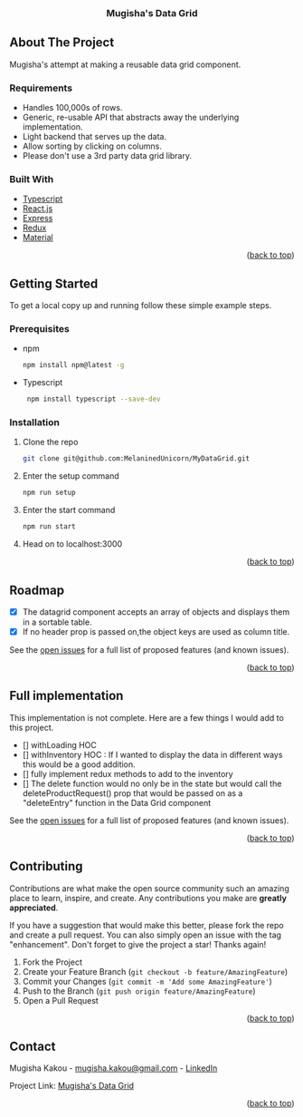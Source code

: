 <div id="top"></div>

<br />
<div align="center">

<h3 align="center">Mugisha's Data Grid</h3>

</div>


<!-- ABOUT THE PROJECT -->
## About The Project
Mugisha's attempt at making a reusable data grid component.

### Requirements

- Handles 100,000s of rows.
- Generic, re-usable API that abstracts away the underlying implementation.
- Light backend that serves up the data.
- Allow sorting by clicking on columns.
- Please don't use a 3rd party data grid library.


### Built With

* [Typescript](https://www.typescriptlang.org/)
* [React.js](https://reactjs.org/)
* [Express](https://expressjs.com/)
* [Redux](https://redux.js.org/)
* [Material](https://mui.com/)


<p align="right">(<a href="#top">back to top</a>)</p>



<!-- GETTING STARTED -->
## Getting Started

To get a local copy up and running follow these simple example steps.

### Prerequisites


* npm
  ```sh
  npm install npm@latest -g
  ```
* Typescript
  ```sh
   npm install typescript --save-dev
  ```
 

### Installation

1. Clone the repo
   ```sh
   git clone git@github.com:MelaninedUnicorn/MyDataGrid.git
   ```
2. Enter the setup command
   ```sh
   npm run setup
   ```
4. Enter the start command
   ```sh
   npm run start
   ```
5. Head on to localhost:3000

<p align="right">(<a href="#top">back to top</a>)</p>





<!-- ROADMAP -->
## Roadmap

- [x] The datagrid component accepts an array of objects and displays them in a sortable table. 
- [x] If no header prop is passed on,the object keys are used as column title. 

See the [open issues](https://github.com/github_username/repo_name/issues) for a full list of proposed features (and known issues).

<p align="right">(<a href="#top">back to top</a>)</p>

<!-- ROADMAP -->
## Full implementation
This implementation is not complete. Here are a few things I would add to this project.

- [] withLoading HOC
- [] withInventory HOC : If I wanted to display the data in different ways this would be a good addition.
- [] fully implement redux methods to add to the inventory
- [] The delete function would no only be in the state but would call the deleteProductRequest() prop that would be passed on as a "deleteEntry" function in the Data Grid component

See the [open issues](https://github.com/github_username/repo_name/issues) for a full list of proposed features (and known issues).

<p align="right">(<a href="#top">back to top</a>)</p>



<!-- CONTRIBUTING -->
## Contributing

Contributions are what make the open source community such an amazing place to learn, inspire, and create. Any contributions you make are **greatly appreciated**.

If you have a suggestion that would make this better, please fork the repo and create a pull request. You can also simply open an issue with the tag "enhancement".
Don't forget to give the project a star! Thanks again!

1. Fork the Project
2. Create your Feature Branch (`git checkout -b feature/AmazingFeature`)
3. Commit your Changes (`git commit -m 'Add some AmazingFeature'`)
4. Push to the Branch (`git push origin feature/AmazingFeature`)
5. Open a Pull Request

<p align="right">(<a href="#top">back to top</a>)</p>




<!-- CONTACT -->
## Contact

Mugisha Kakou - mugisha.kakou@gmail.com - [LinkedIn](https://www.linkedin.com/in/joycava/)


Project Link: [Mugisha's Data Grid](https://github.com/MelaninedUnicorn/MyDataGrid)

<p align="right">(<a href="#top">back to top</a>)</p>






